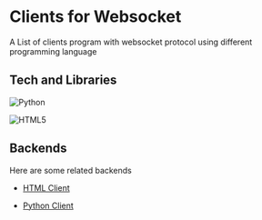 
# Clients for Websocket

A List of clients program with websocket protocol using different programming language


## Tech and Libraries

![Python](https://img.shields.io/badge/python-3670A0?style=for-the-badge&logo=python&logoColor=ffdd54)

![HTML5](https://img.shields.io/badge/html5-%23E34F26.svg?style=for-the-badge&logo=html5&logoColor=white)

## Backends

Here are some related backends

- [HTML Client](https://github.com/accalina/deepdive-websocket/tree/master/frontends/html/)

- [Python Client](https://github.com/accalina/deepdive-websocket/tree/master/frontends/py/)


